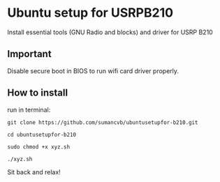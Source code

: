 # Ubuntu setup for USRPB210
Install essential tools (GNU Radio and blocks) and driver for USRP B210

## Important 
Disable secure boot in BIOS to run wifi card driver properly.

## How to install
run in terminal:


    git clone https://github.com/sumancvb/ubuntusetupfor-b210.git
    
    cd ubuntusetupfor-b210
    
    sudo chmod +x xyz.sh
    
    ./xyz.sh
    
    
Sit back and relax!
